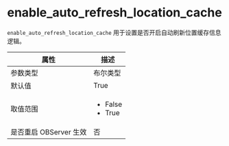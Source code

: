 enable_auto_refresh_location_cache
==============================================

`enable_auto_refresh_location_cache` 用于设置是否开启自动刷新位置缓存信息逻辑。

|        属性        |     描述     |
|------------------|------------|
| 参数类型             | 布尔类型         |
| 默认值              | True         |
| 取值范围             | <ul><li>False</li><li>True</li></ul> |
| 是否重启 OBServer 生效 | 否          |

